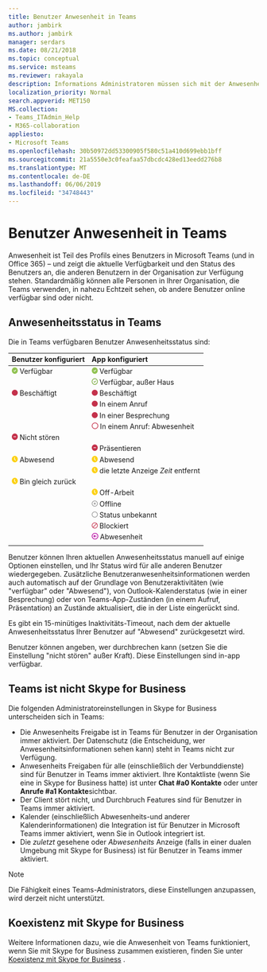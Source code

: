 ```yaml
---
title: Benutzer Anwesenheit in Teams
author: jambirk
ms.author: jambirk
manager: serdars
ms.date: 08/21/2018
ms.topic: conceptual
ms.service: msteams
ms.reviewer: rakayala
description: Informations Administratoren müssen sich mit der Anwesenheit in Teams vertraut machen.
localization_priority: Normal
search.appverid: MET150
MS.collection:
- Teams_ITAdmin_Help
- M365-collaboration
appliesto:
- Microsoft Teams
ms.openlocfilehash: 30b50972dd53300905f580c51a410d699ebb1bff
ms.sourcegitcommit: 21a5550e3c0feafaa57dbcdc428ed13eedd276b8
ms.translationtype: MT
ms.contentlocale: de-DE
ms.lasthandoff: 06/06/2019
ms.locfileid: "34748443"
---
```

# <a name="user-presence-in-teams"></a>Benutzer Anwesenheit in Teams

Anwesenheit ist Teil des Profils eines Benutzers in Microsoft Teams (und in Office 365) – und zeigt die aktuelle Verfügbarkeit und den Status des Benutzers an, die anderen Benutzern in der Organisation zur Verfügung stehen. Standardmäßig können alle Personen in Ihrer Organisation, die Teams verwenden, in nahezu Echtzeit sehen, ob andere Benutzer online verfügbar sind oder nicht.

## <a name="presence-states-in-teams"></a>Anwesenheitsstatus in Teams

Die in Teams verfügbaren Benutzer Anwesenheitsstatus sind:

|Benutzer konfiguriert|App konfiguriert|
|:--- |:---|
| ![Vollständiges grünes Chek-Zeichen mit verfügbarem Anwesenheitsstatus](media/Presence_Available.png) Verfügbar|![Vollständiges grünes Chek-Zeichen mit verfügbarem Anwesenheitsstatus](media/Presence_Available.png) Verfügbar|
|| ![Open Green Chek Mark, der angibt, dass OOF verfügbar ist](media/Presence_Available_OOF.png) Verfügbar, außer Haus |
|  ![Vollständiger roter Kreis mit Anzeige von "beschäftigt"](media/Presence_Busy.png) Beschäftigt |  ![Vollständiger roter Kreis mit Anzeige von "beschäftigt"](media/Presence_Busy.png) Beschäftigt  |
|| ![Vollständiger roter Kreis mit Anzeige von beschäftigt in einem Anruf](media/Presence_Busy.png) In einem Anruf|
|| ![Vollständiger roter Kreis, der angibt, dass in einer Besprechung beschäftigt ist](media/Presence_Busy.png) In einer Besprechung |
|| ![Roter Kreis öffnen, der auf busy OOF hinweist](media/Presence_Busy_OOF.png) In einem Anruf: Abwesenheit|
|  ![Roter Kreis mit weißer Zeile, Anzeige "nicht stören"](media/Presence_DND.png) Nicht stören ||
|| ![Roter Kreis mit weißer Zeile, der die Präsentation angibt](media/Presence_DND.png) Präsentieren|
| ![Symbol "gelbe Uhr" mit Anzeige "Abwesend"](media/Presence_Away.png) Abwesend| ![Symbol "gelbe Uhr" mit Anzeige "Abwesend"](media/Presence_Away.png) Abwesend|
|| ![Symbol "gelbe Uhr", das](media/Presence_Away.png) die letzte Anzeige *Zeit* entfernt|
|![Das gelbe Uhr-Symbol, das wegzeigt, ist gleich zurück](media/Presence_Away.png) Bin gleich zurück| |
|| ![Symbol "gelbe Uhr" mit Anzeige "Abwesend"](media/Presence_Away.png)  Off-Arbeit|
|| ![Grauer Kreis mit x, der Offline angibt](media/Presence_Offline.png) Offline |
|| ![Grauer Kreis öffnen, Anzeige des Status unbekannt](media/Presence_Unknown.png) Status unbekannt|
||![Öffnen des roten Kreises mit einer Diagonalen Zeile, die auf "blockiert" hinweist](media/Presence_Blocked.png) Blockiert |
|| ![Lila Kreis mit Pfeil, der auf Abwesenheit hinweist](media/Presence_OOF.png) Abwesenheit|
|||
 
Benutzer können Ihren aktuellen Anwesenheitsstatus manuell auf einige Optionen einstellen, und Ihr Status wird für alle anderen Benutzer wiedergegeben. Zusätzliche Benutzeranwesenheitsinformationen werden auch automatisch auf der Grundlage von Benutzeraktivitäten (wie "verfügbar" oder "Abwesend"), von Outlook-Kalenderstatus (wie in einer Besprechung) oder von Teams-App-Zuständen (in einem Aufruf, Präsentation) an Zustände aktualisiert, die in der Liste eingerückt sind.

Es gibt ein 15-minütiges Inaktivitäts-Timeout, nach dem der aktuelle Anwesenheitsstatus Ihrer Benutzer auf "Abwesend" zurückgesetzt wird.

Benutzer können angeben, wer durchbrechen kann (setzen Sie die Einstellung "nicht stören" außer Kraft). Diese Einstellungen sind in-app verfügbar.

## <a name="teams-is-not-skype-for-business"></a>Teams ist nicht Skype for Business

Die folgenden Administratoreinstellungen in Skype for Business unterscheiden sich in Teams:
- Die Anwesenheits Freigabe ist in Teams für Benutzer in der Organisation immer aktiviert. Der Datenschutz (die Entscheidung, wer Anwesenheitsinformationen sehen kann) steht in Teams nicht zur Verfügung.
- Anwesenheits Freigaben für alle (einschließlich der Verbunddienste) sind für Benutzer in Teams immer aktiviert. Ihre Kontaktliste (wenn Sie eine in Skype for Business hatte) ist unter **Chat #a0 Kontakte** oder unter **Anrufe #a1 Kontakte**sichtbar.
- Der Client stört nicht, und Durchbruch Features sind für Benutzer in Teams immer aktiviert.
- Kalender (einschließlich Abwesenheits-und anderer Kalenderinformationen) die Integration ist für Benutzer in Microsoft Teams immer aktiviert, wenn Sie in Outlook integriert ist.
- Die *zuletzt* gesehene oder *Abwesenheits* Anzeige (falls in einer dualen Umgebung mit Skype for Business) ist für Benutzer in Teams immer aktiviert.

> [!NOTE]
> Die Fähigkeit eines Teams-Administrators, diese Einstellungen anzupassen, wird derzeit nicht unterstützt.


## <a name="coexistence-with-skype-for-business"></a>Koexistenz mit Skype for Business

Weitere Informationen dazu, wie die Anwesenheit von Teams funktioniert, wenn Sie mit Skype for Business zusammen existieren, finden Sie unter [Koexistenz mit Skype for Business](coexistence-chat-calls-presence.md) . 

